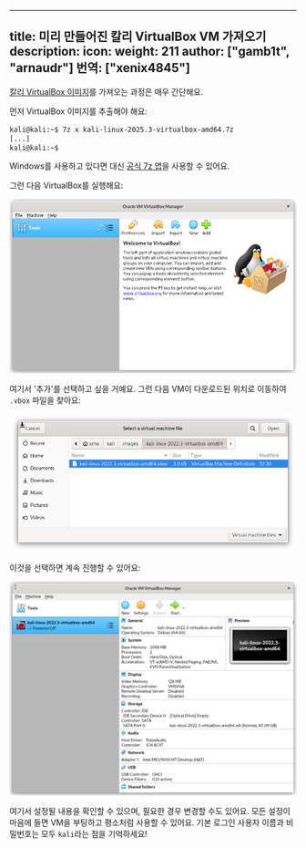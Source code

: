  ---
title: 미리 만들어진 칼리 VirtualBox VM 가져오기
description:
icon:
weight: 211
author: ["gamb1t", "arnaudr"]
번역: ["xenix4845"]
---

[칼리 VirtualBox 이미지](/get-kali/#kali-virtual-machines)를 가져오는 과정은 매우 간단해요.

먼저 VirtualBox 이미지를 추출해야 해요:

```console
kali@kali:~$ 7z x kali-linux-2025.3-virtualbox-amd64.7z
[...]
kali@kali:~$
```

Windows를 사용하고 있다면 대신 [공식 7z 앱](https://www.7-zip.org/)을 사용할 수 있어요.

그런 다음 VirtualBox를 실행해요:

![](import-vbox-weekly-1.png)

여기서 '추가'를 선택하고 싶을 거예요. 그런 다음 VM이 다운로드된 위치로 이동하여 `.vbox` 파일을 찾아요:

![](import-vbox-weekly-2.png)

이것을 선택하면 계속 진행할 수 있어요:

![](import-vbox-weekly-3.png)

여기서 설정될 내용을 확인할 수 있으며, 필요한 경우 변경할 수도 있어요. 모든 설정이 마음에 들면 VM을 부팅하고 평소처럼 사용할 수 있어요. 기본 로그인 사용자 이름과 비밀번호는 모두 `kali`라는 점을 기억하세요!

